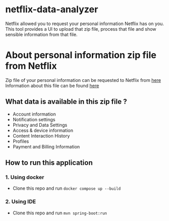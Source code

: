 # netflix-data-analyzer
Netflix allowed you to request your personal information Netflix has on you.
This tool provides a UI to upload that zip file, process that file and show sensible information from that file.

# About personal information zip file from Netflix
Zip file of your personal information can be requested to Netflix from [here](https://www.netflix.com/account/getmyinfo)
Information about this file can be found [here](https://www.netflix.com/account/getmyinfo)

## What data is available in this zip file ?
- Account information
- Notification settings
- Privacy and Data Settings
- Access & device information
- Content Interaction History
- Profiles
- Payment and Billing Information


## How to run this application

### 1. Using docker
- Clone this repo and run `docker compose up --build`

### 2. Using IDE
- Clone this repo and run `mvn spring-boot:run`

